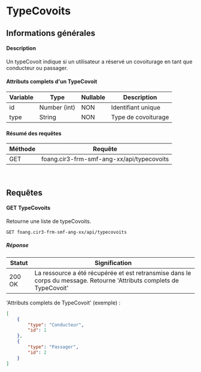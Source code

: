 # TypeCovoits

## Informations générales
#### Description
Un typeCovoit indique si un utilisateur a réservé un covoiturage en tant que conducteur ou passager.

#### Attributs complets d'un TypeCovoit
| Variable        | Type                  | Nullable | Description                            |
| --------------- | --------------------- | -------- | -------------------------------------- |
| id              | Number (int)          | NON      | Identifiant unique                     |
| type            | String                | NON      | Type de covoiturage                    |

#### Résumé des requêtes
| Méthode                            | Requête                                      |
| ---------------------------------- | ---------------------------------------------|
| <span class="get">GET</span>       | foang.cir3-frm-smf-ang-xx/api/typecovoits    |

<br>
<div class="page-break"></div>

## Requêtes
#### <span class="get">GET</span> TypeCovoits

Retourne une liste de typeCovoits.

`GET foang.cir3-frm-smf-ang-xx/api/typecovoits`

##### Réponse
| Statut          | Signification                                                             |
| --------------- | ------------------------------------------------------------------------- |
| 200 OK          | La ressource a été récupérée et est retransmise dans le corps du message. Retourne 'Attributs complets de TypeCovoit' |

'Attributs complets de TypeCovoit' (exemple) :

```json
[
    {
        "type": "Conducteur",
        "id": 1
    },
    {
        "type": "Passager",
        "id": 2
    }
]
```